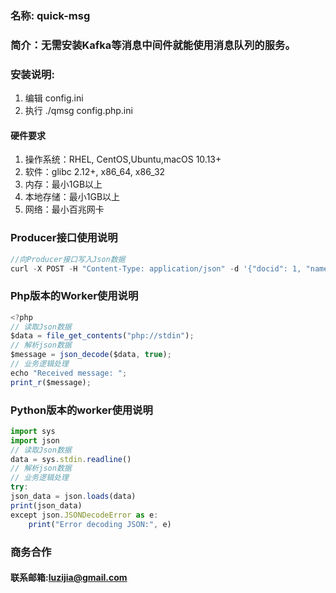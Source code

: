 ### 名称: quick-msg
### 简介：无需安装Kafka等消息中间件就能使用消息队列的服务。
### 安装说明:
1. 编辑 config.ini
2. 执行 ./qmsg config.php.ini

#### 硬件要求
1. 操作系统：RHEL, CentOS,Ubuntu,macOS 10.13+
2. 软件：glibc 2.12+, x86_64, x86_32
3. 内存：最小1GB以上
4. 本地存储：最小1GB以上
5. 网络：最小百兆网卡

### Producer接口使用说明
```javascript
//向Producer接口写入Json数据
curl -X POST -H "Content-Type: application/json" -d '{"docid": 1, "name": "Product A", "price": 100}' http://10.16.17.8:8082/producer
```

### Php版本的Worker使用说明
```javascript
<?php
// 读取Json数据
$data = file_get_contents("php://stdin");
// 解析json数据
$message = json_decode($data, true);
// 业务逻辑处理
echo "Received message: ";
print_r($message);
```

### Python版本的worker使用说明
```javascript
import sys
import json
// 读取Json数据
data = sys.stdin.readline()
// 解析json数据
// 业务逻辑处理
try:
json_data = json.loads(data)
print(json_data)
except json.JSONDecodeError as e:
    print("Error decoding JSON:", e)
```
### 商务合作
#### 联系邮箱:luzijia@gmail.com
